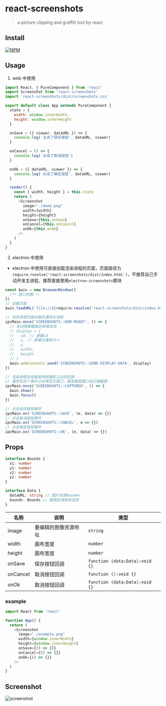 # react-screenshots

> a picture clipping and graffiti tool by react

## Install

[![NPM](https://nodei.co/npm/react-screenshots.png?downloads=true&downloadRank=true&stars=true)](https://nodei.co/npm/react-screenshots/)

## Usage

1. web 中使用

```js
import React, { PureComponent } from 'react'
import Screenshot from 'react-screenshots'
import 'react-screenshots/dist/screenshots.css'

export default class App extends PureComponent {
  state = {
    width: window.innerWidth,
    height: window.innerHeight
  }

  onSave = ({ viewer, dataURL }) => {
    console.log('点击了保存按钮', dataURL, viewer)
  }

  onCancel = () => {
    console.log('点击了取消按钮')
  }

  onOk = ({ dataURL, viewer }) => {
    console.log('点击了确定按钮', dataURL, viewer)
  }

  render() {
    const { width, height } = this.state
    return (
      <Screenshot
        image="./demo.png"
        width={width}
        height={height}
        onSave={this.onSave}
        onCancel={this.onCancel}
        onOk={this.onOk}
      />
    )
  }
}
```

2. electron 中使用

- electron 中使用可直接加载渲染进程的页面，页面路径为`require.resolve('react-screenshots/dist/index.html')`，不推荐自己手动开发主进程，推荐直接使用`electron-screenshots`模块

```js
const $win = new BrowserWindow({
  /** 窗口参数 */
})
// 加载页面
$win.loadURL(`file://${require.resolve('react-screenshots/dist/index.html')}`)

// 渲染进程页面加载后通知主进程
ipcMain.once('SCREENSHOTS::DOM-READY', () => {
  // 发送需要截取的屏幕信息
  // display = {
  //   id, // 屏幕id
  //   x, // 屏幕位置和大小
  //   y,
  //   width,
  //   height
  // }
  $win.webContents.send('SCREENSHOTS::SEND-DISPLAY-DATA', display)
})

// 渲染进程完成桌面快照捕捉之后的回调
// 通常在这个事件之后再显示窗口，避免截图窗口自己被截图
ipcMain.once('SCREENSHOTS::CAPTURED', () => {
  $win.show()
  $win.focus()
})

// 点击保存按钮事件
ipcMain.on('SCREENSHOTS::SAVE', (e, data) => {})
// 点击取消按钮事件
ipcMain.on('SCREENSHOTS::CANCEL', e => {})
// 点击确定按钮事件
ipcMain.on('SCREENSHOTS::OK', (e, data) => {})
```

## Props

```ts
interface Bounds {
  x1: number
  y1: number
  x2: number
  y2: number
}

interface Data {
  dataURL: string // 图片资源base64
  bounds: Bounds // 截图区域坐标信息
}
```

| 名称     | 说明                 | 类型                           |
| -------- | -------------------- | ------------------------------ |
| image    | 要编辑的图像资源地址 | `string`                       |
| width    | 画布宽度             | `number`                       |
| height   | 画布宽度             | `number`                       |
| onSave   | 保存按钮回调         | `function (data:Data):void {}` |
| onCancel | 取消按钮回调         | `function ():void {}`          |
| onOk     | 取消按钮回调         | `function (data:Data):void {}` |

### example

```js
import React from 'react'

function App() {
  return (
    <Screenshot
      image="./example.png"
      width={window.innerWidth}
      height={window.innerHeight}
      onSave={() => {}}
      onCancel={() => {}}
      onOk={() => {}}
    />
  )
}
```

## Screenshot

![screenshot](https://raw.githubusercontent.com/nashaofu/screenshots/master/packages/react-screenshots/screenshot.jpg)
